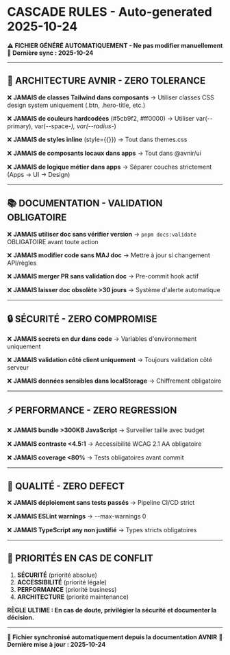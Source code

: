 # CASCADE RULES - Auto-generated 2025-10-24

**⚠️ FICHIER GÉNÉRÉ AUTOMATIQUEMENT - Ne pas modifier manuellement**
**🔄 Dernière sync : 2025-10-24**

---

## 🚫 ARCHITECTURE AVNIR - ZERO TOLERANCE

❌ **JAMAIS de classes Tailwind dans composants** → Utiliser classes CSS design system uniquement (.btn, .hero-title, etc.)

❌ **JAMAIS de couleurs hardcodées** (#5cb9f2, #ff0000) → Utiliser var(--primary), var(--space-*), var(--radius-*)

❌ **JAMAIS de styles inline** (style={{}}) → Tout dans themes.css

❌ **JAMAIS de composants locaux dans apps** → Tout dans @avnir/ui

❌ **JAMAIS de logique métier dans apps** → Séparer couches strictement (Apps → UI → Design)

---

## 📚 DOCUMENTATION - VALIDATION OBLIGATOIRE

❌ **JAMAIS utiliser doc sans vérifier version** → `pnpm docs:validate` OBLIGATOIRE avant toute action

❌ **JAMAIS modifier code sans MAJ doc** → Mettre à jour si changement API/règles

❌ **JAMAIS merger PR sans validation doc** → Pre-commit hook actif

❌ **JAMAIS laisser doc obsolète >30 jours** → Système d'alerte automatique

---

## 🔒 SÉCURITÉ - ZERO COMPROMISE

❌ **JAMAIS secrets en dur dans code** → Variables d'environnement uniquement

❌ **JAMAIS validation côté client uniquement** → Toujours validation côté serveur

❌ **JAMAIS données sensibles dans localStorage** → Chiffrement obligatoire

---

## ⚡ PERFORMANCE - ZERO REGRESSION

❌ **JAMAIS bundle >300KB JavaScript** → Surveiller taille avec budget

❌ **JAMAIS contraste <4.5:1** → Accessibilité WCAG 2.1 AA obligatoire

❌ **JAMAIS coverage <80%** → Tests obligatoires avant commit

---

## 🎯 QUALITÉ - ZERO DEFECT

❌ **JAMAIS déploiement sans tests passés** → Pipeline CI/CD strict

❌ **JAMAIS ESLint warnings** → --max-warnings 0

❌ **JAMAIS TypeScript any non justifié** → Types stricts obligatoires

---

## 🔄 PRIORITÉS EN CAS DE CONFLIT

1. **SÉCURITÉ** (priorité absolue)
2. **ACCESSIBILITÉ** (priorité légale)  
3. **PERFORMANCE** (priorité business)
4. **ARCHITECTURE** (priorité maintenance)

**RÈGLE ULTIME : En cas de doute, privilégier la sécurité et documenter la décision.**

---

**🔄 Fichier synchronisé automatiquement depuis la documentation AVNIR**
**📅 Dernière mise à jour : 2025-10-24**